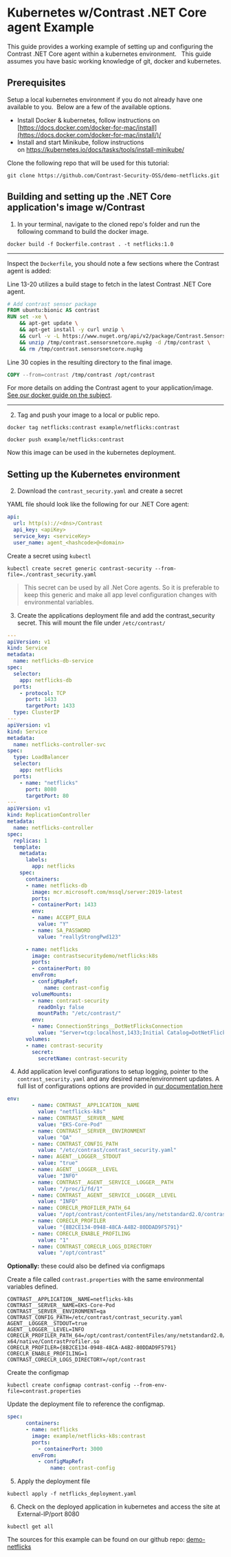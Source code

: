 # Kubernetes w/Contrast .NET Core agent Example

This guide provides a working example of setting up and configuring the Contrast .NET Core agent within a kubernetes environment.   This guide assumes you have basic working knowledge of git, docker and kubernetes.

## Prerequisites

Setup a local kubernetes environment if you do not already have one available to you.  Below are a few of the available options.

- Install Docker & kubernetes, follow instructions on [https://docs.docker.com/docker-for-mac/install](https://docs.docker.com/docker-for-mac/install/)/
- Install and start Minikube, follow instructions on https://kubernetes.io/docs/tasks/tools/install-minikube/

Clone the following repo that will be used for this tutorial:

```shell
git clone https://github.com/Contrast-Security-OSS/demo-netflicks.git
```

## Building and setting up the .NET Core application's image w/Contrast

1.  In your terminal, navigate to the cloned repo's folder and run the following command to build the docker image.

```shell
docker build -f Dockerfile.contrast . -t netflicks:1.0
```

* * *

Inspect the `Dockerfile`, you should note a few sections where the Contrast agent is added:

Line 13-20 utilizes a build stage to fetch in the latest Contrast .NET Core agent.

```dockerfile
# Add contrast sensor package
FROM ubuntu:bionic AS contrast
RUN set -xe \
    && apt-get update \
    && apt-get install -y curl unzip \
    && curl -v -L https://www.nuget.org/api/v2/package/Contrast.SensorsNetCore -o /tmp/contrast.sensorsnetcore.nupkg \
    && unzip /tmp/contrast.sensorsnetcore.nupkg -d /tmp/contrast \
    && rm /tmp/contrast.sensorsnetcore.nupkg
```

Line 30 copies in the resulting directory to the final image.

```dockerfile
COPY --from=contrast /tmp/contrast /opt/contrast
```

For more details on adding the Contrast agent to your application/image. [See our docker guide on the subject](https://support.contrastsecurity.com/hc/en-us/articles/360052815632--NET-Core-agent-with-Docker).

* * *

2.  Tag and push your image to a local or public repo.

```shell
docker tag netflicks:contrast example/netflicks:contrast
```
```shell
docker push example/netflicks:contrast
```

Now this image can be used in the kubernetes deployment.

## Setting up the Kubernetes environment

2.  Download the `contrast_security.yaml` and create a secret

YAML file should look like the following for our .NET Core agent:

```yaml
api: 
  url: http(s)://<dns>/Contrast
  api_key: <apiKey>
  service_key: <serviceKey>
  user_name: agent_<hashcode>@<domain>
```

Create a secret using `kubectl`

```shell
kubectl create secret generic contrast-security --from-file=./contrast_security.yaml
```

> This secret can be used by all .Net Core agents. So it is preferable to keep this generic and make all app level configuration changes with environmental variables.

3.  Create the applications deployment file and add the contrast_security secret. This will mount the file under `/etc/contrast/`

```yaml
---
apiVersion: v1
kind: Service
metadata:
  name: netflicks-db-service
spec:
  selector:
    app: netflicks-db
  ports:
    - protocol: TCP
      port: 1433
      targetPort: 1433
  type: ClusterIP
---
apiVersion: v1
kind: Service
metadata:
  name: netflicks-controller-svc
spec:
  type: LoadBalancer
  selector:
    app: netflicks
  ports:
    - name: "netflicks"
      port: 8080
      targetPort: 80
---
apiVersion: v1
kind: ReplicationController
metadata:
  name: netflicks-controller
spec:
  replicas: 1
  template:
    metadata:
      labels:
        app: netflicks
    spec:
      containers:
      - name: netflicks-db
        image: mcr.microsoft.com/mssql/server:2019-latest
        ports:
        - containerPort: 1433
        env:
        - name: ACCEPT_EULA
          value: "Y"
        - name: SA_PASSWORD
          value: "reallyStrongPwd123"

      - name: netflicks
        image: contrastsecuritydemo/netflicks:k8s
        ports:
        - containerPort: 80
        envFrom:
        - configMapRef:
            name: contrast-config 
        volumeMounts:
        - name: contrast-security
          readOnly: false
          mountPath: "/etc/contrast/"
        env: 
        - name: ConnectionStrings__DotNetFlicksConnection
          value: "Server=tcp:localhost,1433;Initial Catalog=DotNetFlicksDb;Persist Security Info=False;User ID=sa;Password=reallyStrongPwd123;MultipleActiveResultSets=False;"
      volumes:
      - name: contrast-security
        secret:
          secretName: contrast-security
```

4.  Add application level configurations to setup logging, pointer to the `contrast_security.yaml` and any desired name/environment updates. A full list of configurations options are provided in [our documentation here](https://docs.contrastsecurity.com/en/environment-variables.html)

```yaml
env:
        - name: CONTRAST__APPLICATION__NAME
          value: "netflicks-k8s"
        - name: CONTRAST__SERVER__NAME
          value: "EKS-Core-Pod"
        - name: CONTRAST__SERVER__ENVIRONMENT
          value: "QA"
        - name: CONTRAST_CONFIG_PATH
          value: "/etc/contrast/contrast_security.yaml"
        - name: AGENT__LOGGER__STDOUT
          value: "true"
        - name: AGENT__LOGGER__LEVEL
          value: "INFO"
        - name: CONTRAST__AGENT__SERVICE__LOGGER__PATH
          value: "/proc/1/fd/1"
        - name: CONTRAST__AGENT__SERVICE__LOGGER__LEVEL
          value: "INFO"
        - name: CORECLR_PROFILER_PATH_64
          value: "/opt/contrast/contentFiles/any/netstandard2.0/contrast/runtimes/linux-x64/native/ContrastProfiler.so"
        - name: CORECLR_PROFILER
          value: "{8B2CE134-0948-48CA-A4B2-80DDAD9F5791}"
        - name: CORECLR_ENABLE_PROFILING
          value: "1"
        - name: CONTRAST_CORECLR_LOGS_DIRECTORY
          value: "/opt/contrast"
```

**Optionally:** these could also be defined via configmaps

Create a file called `contrast.properties` with the same environmental variables defined.

```shell
CONTRAST__APPLICATION__NAME=netflicks-k8s
CONTRAST__SERVER__NAME=EKS-Core-Pod
CONTRAST__SERVER__ENVIRONMENT=qa
CONTRAST_CONFIG_PATH=/etc/contrast/contrast_security.yaml
AGENT__LOGGER__STDOUT=true
AGENT__LOGGER__LEVEL=INFO
CORECLR_PROFILER_PATH_64=/opt/contrast/contentFiles/any/netstandard2.0/contrast/runtimes/linux-x64/native/ContrastProfiler.so
CORECLR_PROFILER={8B2CE134-0948-48CA-A4B2-80DDAD9F5791}
CORECLR_ENABLE_PROFILING=1
CONTRAST_CORECLR_LOGS_DIRECTORY=/opt/contrast
```

Create the configmap

```shell
kubectl create configmap contrast-config --from-env-file=contrast.properties
```

Update the deployment file to reference the configmap.

```yaml
spec:
      containers:
      - name: netflicks
        image: example/netflicks-k8s:contrast
        ports: 
          - containerPort: 3000
        envFrom:
          - configMapRef:
              name: contrast-config
```

5.  Apply the deployment file

```shell
kubectl apply -f netflicks_deployment.yaml
```

6.  Check on the deployed application in kubernetes and access the site at External-IP/port 8080

```shell
kubectl get all
```

The sources for this example can be found on our github repo: [demo-netflicks](https://github.com/Contrast-Security-OSS/demo-netflicks)
